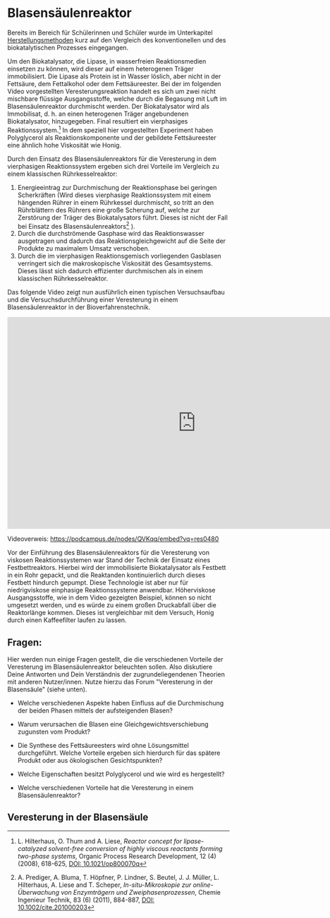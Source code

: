# Blasensäulenreaktor

Bereits im Bereich für Schülerinnen und Schüler wurde im Unterkapitel
[Herstellungsmethoden](/blasensaeuleSchule.md) kurz auf den Vergleich des konventionellen
und des biokatalytischen Prozesses eingegangen.

Um den Biokatalysator, die Lipase, in wasserfreien Reaktionsmedien einsetzen zu können,
wird dieser auf einem heterogenen Träger immobilisiert. Die Lipase als Protein ist in Wasser löslich,
aber nicht in der Fettsäure, dem Fettalkohol oder dem Fettsäureester.
Bei der im folgenden Video vorgestellten Veresterungsreaktion handelt es sich um zwei nicht mischbare flüssige Ausgangsstoffe,
welche durch die Begasung mit Luft im Blasensäulenreaktor durchmischt werden.
Der Biokatalysator wird als Immobilisat, d. h. an einen heterogenen Träger angebundenen Biokatalysator,
hinzugegeben. Final resultiert ein vierphasiges Reaktionssystem.[^1]
In dem speziell hier vorgestellten Experiment haben Polyglycerol als Reaktionskomponente
und der gebildete Fettsäureester eine ähnlich hohe Viskosität wie Honig.

Durch den Einsatz des Blasensäulenreaktors für die Veresterung in dem vierphasigen
Reaktionssystem ergeben sich drei Vorteile im Vergleich zu einem klassischen Rührkesselreaktor:

1.	Energieeintrag zur Durchmischung der Reaktionsphase bei geringen Scherkräften (Wird dieses vierphasige Reaktionssystem mit einem hängenden Rührer in einem Rührkessel durchmischt, so tritt an den Rührblättern des Rührers eine große Scherung auf, welche zur Zerstörung der Träger des Biokatalysators führt. Dieses ist nicht der Fall bei Einsatz des Blasensäulenreaktors[^2] ).
2.	Durch die durchströmende Gasphase wird das Reaktionswasser ausgetragen und dadurch das Reaktionsgleichgewicht auf die Seite der Produkte zu maximalem Umsatz verschoben.
3.	Durch die im vierphasigen Reaktionsgemisch vorliegenden Gasblasen verringert sich die makroskopische Viskosität des Gesamtsystems. Dieses lässt sich dadurch effizienter durchmischen als in einem klassischen Rührkesselreaktor.


Das folgende Video zeigt nun ausführlich einen typischen Versuchsaufbau und die Versuchsdurchführung
einer Veresterung in einem Blasensäulenreaktor in der Bioverfahrenstechnik.

<div class="videoWrapper">
  <iframe src="https://podcampus.de/nodes/QVKqq/embed?vq=res0480" width="854" height="480" frameborder="0" seamless allowfullscreen></iframe>
</div>

<div> <p class="videocaption">Videoverweis: <a href="https://podcampus.de/nodes/QVKqq/embed?vq=res0480" target="_blank">https://podcampus.de/nodes/QVKqq/embed?vq=res0480</a></p>
</div>


Vor der Einführung des Blasensäulenreaktors für die Veresterung von viskosen Reaktionssystemen
war Stand der Technik der Einsatz eines Festbettreaktors. Hierbei wird der immobilisierte Biokatalysator
als Festbett in ein Rohr gepackt, und die Reaktanden kontinuierlich durch dieses Festbett hindurch gepumpt.
Diese Technologie ist aber nur für niedrigviskose einphasige Reaktionssysteme anwendbar.
Höherviskose Ausgangsstoffe, wie in dem Video gezeigten Beispiel, können so nicht umgesetzt werden,
und es würde zu einem großen Druckabfall über die Reaktorlänge kommen.
Dieses ist vergleichbar mit dem Versuch, Honig durch einen Kaffeefilter laufen zu lassen.


[^1]: L. Hilterhaus, O. Thum and A. Liese, *Reactor concept for lipase-catalyzed solvent-free conversion of highly viscous reactants forming two-phase systems*, Organic Process Research Development, 12 (4) (2008), 618-625, [DOI: 10.1021/op800070q](https://doi.org/10.1021/op800070q)

[^2]: A. Prediger, A. Bluma, T. Höpfner, P. Lindner, S. Beutel, J. J. Müller, L. Hilterhaus, A. Liese and T. Scheper, *In-situ-Mikroskopie zur online-Überwachung von Enzymträgern und Zweiphasenprozessen*, Chemie Ingenieur Technik, 83 (6) (2011), 884-887, [DOI: 10.1002/cite.201000203](https://doi.org/10.1002/cite.201000203)



## Fragen:

Hier werden nun einige Fragen gestellt, die die verschiedenen Vorteile der Veresterung im Blasensäulenreaktor beleuchten sollen.
Also diskutiere Deine Antworten und Dein Verständnis der zugrundeliegendenen Theorien mit anderen Nutzer/innen.
Nutze hierzu das Forum "Veresterung in der Blasensäule" (siehe unten).

* Welche verschiedenen Aspekte haben Einfluss auf die Durchmischung der beiden Phasen mittels der aufsteigenden Blasen?

* Warum verursachen die Blasen eine Gleichgewichtsverschiebung zugunsten vom Produkt?

* Die Synthese des Fettsäureesters wird ohne Lösungsmittel durchgeführt. Welche Vorteile ergeben sich hierdurch für das spätere Produkt oder aus ökologischen Gesichtspunkten?

* Welche Eigenschaften besitzt Polyglycerol und wie wird es hergestellt?

* Welche verschiedenen Vorteile hat die Veresterung in einem Blasensäulenreaktor?


## Veresterung in der Blasensäule

<div id='discourse-comments'></div>

<script type="text/javascript">
  DiscourseEmbed = { discourseUrl: 'https://community.tuhh.de/',
                     topicId: 335 };

  (function() {
    var d = document.createElement('script'); d.type = 'text/javascript'; d.async = true;
    d.src = DiscourseEmbed.discourseUrl + 'javascripts/embed.js';
    (document.getElementsByTagName('head')[0] || document.getElementsByTagName('body')[0]).appendChild(d);
  })();
</script>
